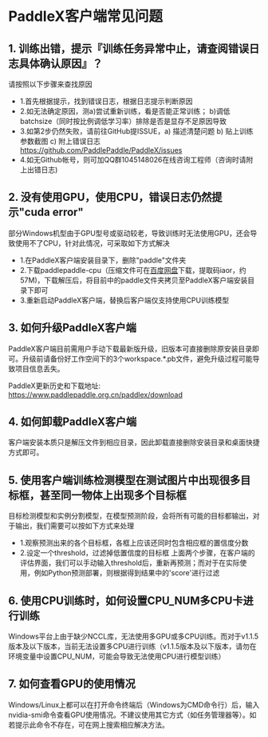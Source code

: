 # PaddleX客户端常见问题

## 1. 训练出错，提示『训练任务异常中止，请查阅错误日志具体确认原因』？
请按照以下步骤来查找原因

- 1.首先根据提示，找到错误日志，根据日志提示判断原因
- 2.如无法确定原因，测a)尝试重新训练，看是否能正常训练； b)调低batchsize（同时按比例调低学习率）排除是否是显存不足原因导致
- 3.如第2步仍然失败，请前往GitHub提ISSUE，a) 描述清楚问题 b) 贴上训练参数截图 c) 附上错误日志   https://github.com/PaddlePaddle/PaddleX/issues
- 4.如无Github帐号，则可加QQ群1045148026在线咨询工程师（咨询时请附上出错日志)

## 2. 没有使用GPU，使用CPU，错误日志仍然提示"cuda error"
部分Windows机型由于GPU型号或驱动较老，导致训练时无法使用GPU，还会导致使用不了CPU，针对此情况，可采取如下方式解决
- 1.在PaddleX客户端安装目录下，删除"paddle"文件夹
- 2.下载paddlepaddle-cpu（压缩文件可在[百度网盘](https://pan.baidu.com/s/1GrzLCuzuw-PAEx4BELnc0w)下载，提取码iaor，约57M)，下载解压后，将目前中的paddle文件夹拷贝至PaddleX客户端安装目录下即可
- 3.重新启动PaddleX客户端，替换后客户端仅支持使用CPU训练模型

## 3. 如何升级PaddleX客户端
PaddleX客户端目前需用户手动下载最新版升级，旧版本可直接删除原安装目录即可。升级前请备份好工作空间下的3个workspace.*.pb文件，避免升级过程可能导致项目信息丢失。

PaddleX更新历史和下载地址: https://www.paddlepaddle.org.cn/paddlex/download

## 4. 如何卸载PaddleX客户端
客户端安装本质只是解压文件到相应目录，因此卸载直接删除安装目录和桌面快捷方式即可。

## 5. 使用客户端训练检测模型在测试图片中出现很多目标框，甚至同一物体上出现多个目标框
目标检测模型和实例分割模型，在模型预测阶段，会将所有可能的目标都输出，对于输出，我们需要可以按如下方式来处理
- 1.观察预测出来的各个目标框，各框上应该还同时包含相应框的置信度分数
- 2.设定一个threshold，过滤掉低置信度的目标框
上面两个步骤，在客户端的评估界面，我们可以手动输入threshold后，重新再预测；而对于在实际使用，例如Python预测部署，则根据得到结果中的'score'进行过滤

## 6. 使用CPU训练时，如何设置CPU_NUM多CPU卡进行训练
Windows平台上由于缺少NCCL库，无法使用多GPU或多CPU训练。而对于v1.1.5版本及以下版本，当前无法设置多CPU进行训练（v1.1.5版本及以下版本，请勿在环境变量中设置CPU_NUM，可能会导致无法使用CPU进行模型训练）

## 7. 如何查看GPU的使用情况
Windows/Linux上都可以在打开命令终端后（Windows为CMD命令行）后，输入nvidia-smi命令查看GPU使用情况。不建议使用其它方式（如任务管理器等）。如若提示此命令不存在，可在网上搜索相应解决方法。
